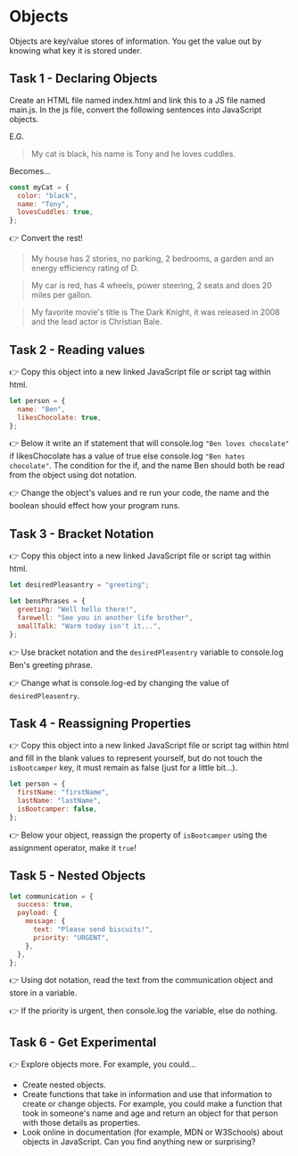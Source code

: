 # Objects

Objects are key/value stores of information. You get the value out by knowing what key it is stored under.

## Task 1 - Declaring Objects

Create an HTML file named index.html and link this to a JS file named main.js. In the js file, convert the following sentences into JavaScript objects.

E.G.

> My cat is black, his name is Tony and he loves cuddles.

Becomes...

```js
const myCat = {
  color: "black",
  name: "Tony",
  lovesCuddles: true,
};
```

👉 Convert the rest!

> My house has 2 stories, no parking, 2 bedrooms, a garden and an energy efficiency rating of D.

> My car is red, has 4 wheels, power steering, 2 seats and does 20 miles per gallon.

> My favorite movie's title is The Dark Knight, it was released in 2008 and the lead actor is Christian Bale.

## Task 2 - Reading values

👉 Copy this object into a new linked JavaScript file or script tag within html.

```js
let person = {
  name: "Ben",
  likesChocolate: true,
};
```

👉 Below it write an if statement that will console.log `"Ben loves chocolate"` if likesChocolate has a value of true else console.log `"Ben hates chocolate"`. The condition for the if, and the name Ben should both be read from the object using dot notation.

👉 Change the object's values and re run your code, the name and the boolean should effect how your program runs.

## Task 3 - Bracket Notation

👉 Copy this object into a new linked JavaScript file or script tag within html.

```js
let desiredPleasantry = "greeting";

let bensPhrases = {
  greeting: "Well hello there!",
  farewell: "See you in another life brother",
  smallTalk: "Warm today isn't it...",
};
```

👉 Use bracket notation and the `desiredPleasentry` variable to console.log Ben's greeting phrase.

👉 Change what is console.log-ed by changing the value of `desiredPleasentry`.

## Task 4 - Reassigning Properties

👉 Copy this object into a new linked JavaScript file or script tag within html and fill in the blank values to represent yourself, but do not touch the `isBootcamper` key, it must remain as false (just for a little bit...).

```js
let person = {
  firstName: "firstName",
  lastName: "lastName",
  isBootcamper: false,
};
```

👉 Below your object, reassign the property of `isBootcamper` using the assignment operator, make it `true`!

## Task 5 - Nested Objects

```js
let communication = {
  success: true,
  payload: {
    message: {
      text: "Please send biscuits!",
      priority: "URGENT",
    },
  },
};
```

👉 Using dot notation, read the text from the communication object and store in a variable.

👉 If the priority is urgent, then console.log the variable, else do nothing.

## Task 6 - Get Experimental

👉 Explore objects more. For example, you could...

- Create nested objects.
- Create functions that take in information and use that information to create or change objects. For example, you could make a function that took in someone's name and age and return an object for that person with those details as properties.
- Look online in documentation (for example, MDN or W3Schools) about objects in JavaScript. Can you find anything new or surprising?
